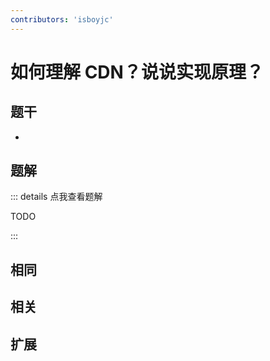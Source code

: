 ```yaml
---
contributors: 'isboyjc'
---
```


# 如何理解 CDN？说说实现原理？


## 题干

- 



## 题解

::: details 点我查看题解

  TODO

:::



## 相同


## 相关


## 扩展

